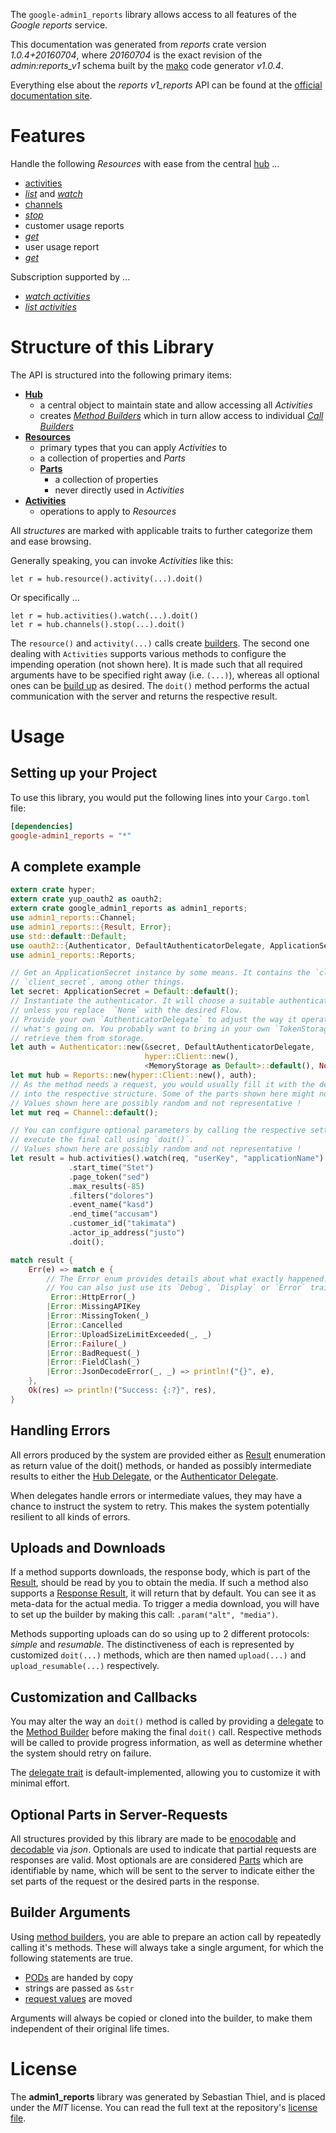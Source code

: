 <!---
DO NOT EDIT !
This file was generated automatically from 'src/mako/api/README.md.mako'
DO NOT EDIT !
-->
The `google-admin1_reports` library allows access to all features of the *Google reports* service.

This documentation was generated from *reports* crate version *1.0.4+20160704*, where *20160704* is the exact revision of the *admin:reports_v1* schema built by the [mako](http://www.makotemplates.org/) code generator *v1.0.4*.

Everything else about the *reports* *v1_reports* API can be found at the
[official documentation site](https://developers.google.com/admin-sdk/reports/).
# Features

Handle the following *Resources* with ease from the central [hub](https://docs.rs/google-admin1_reports/1.0.4+20160704/google_admin1_reports/struct.Reports.html) ... 

* [activities](https://docs.rs/google-admin1_reports/1.0.4+20160704/google_admin1_reports/struct.Activity.html)
 * [*list*](https://docs.rs/google-admin1_reports/1.0.4+20160704/google_admin1_reports/struct.ActivityListCall.html) and [*watch*](https://docs.rs/google-admin1_reports/1.0.4+20160704/google_admin1_reports/struct.ActivityWatchCall.html)
* [channels](https://docs.rs/google-admin1_reports/1.0.4+20160704/google_admin1_reports/struct.Channel.html)
 * [*stop*](https://docs.rs/google-admin1_reports/1.0.4+20160704/google_admin1_reports/struct.ChannelStopCall.html)
* customer usage reports
 * [*get*](https://docs.rs/google-admin1_reports/1.0.4+20160704/google_admin1_reports/struct.CustomerUsageReportGetCall.html)
* user usage report
 * [*get*](https://docs.rs/google-admin1_reports/1.0.4+20160704/google_admin1_reports/struct.UserUsageReportGetCall.html)


Subscription supported by ...

* [*watch activities*](https://docs.rs/google-admin1_reports/1.0.4+20160704/google_admin1_reports/struct.ActivityWatchCall.html)
* [*list activities*](https://docs.rs/google-admin1_reports/1.0.4+20160704/google_admin1_reports/struct.ActivityListCall.html)



# Structure of this Library

The API is structured into the following primary items:

* **[Hub](https://docs.rs/google-admin1_reports/1.0.4+20160704/google_admin1_reports/struct.Reports.html)**
    * a central object to maintain state and allow accessing all *Activities*
    * creates [*Method Builders*](https://docs.rs/google-admin1_reports/1.0.4+20160704/google_admin1_reports/trait.MethodsBuilder.html) which in turn
      allow access to individual [*Call Builders*](https://docs.rs/google-admin1_reports/1.0.4+20160704/google_admin1_reports/trait.CallBuilder.html)
* **[Resources](https://docs.rs/google-admin1_reports/1.0.4+20160704/google_admin1_reports/trait.Resource.html)**
    * primary types that you can apply *Activities* to
    * a collection of properties and *Parts*
    * **[Parts](https://docs.rs/google-admin1_reports/1.0.4+20160704/google_admin1_reports/trait.Part.html)**
        * a collection of properties
        * never directly used in *Activities*
* **[Activities](https://docs.rs/google-admin1_reports/1.0.4+20160704/google_admin1_reports/trait.CallBuilder.html)**
    * operations to apply to *Resources*

All *structures* are marked with applicable traits to further categorize them and ease browsing.

Generally speaking, you can invoke *Activities* like this:

```Rust,ignore
let r = hub.resource().activity(...).doit()
```

Or specifically ...

```ignore
let r = hub.activities().watch(...).doit()
let r = hub.channels().stop(...).doit()
```

The `resource()` and `activity(...)` calls create [builders][builder-pattern]. The second one dealing with `Activities` 
supports various methods to configure the impending operation (not shown here). It is made such that all required arguments have to be 
specified right away (i.e. `(...)`), whereas all optional ones can be [build up][builder-pattern] as desired.
The `doit()` method performs the actual communication with the server and returns the respective result.

# Usage

## Setting up your Project

To use this library, you would put the following lines into your `Cargo.toml` file:

```toml
[dependencies]
google-admin1_reports = "*"
```

## A complete example

```Rust
extern crate hyper;
extern crate yup_oauth2 as oauth2;
extern crate google_admin1_reports as admin1_reports;
use admin1_reports::Channel;
use admin1_reports::{Result, Error};
use std::default::Default;
use oauth2::{Authenticator, DefaultAuthenticatorDelegate, ApplicationSecret, MemoryStorage};
use admin1_reports::Reports;

// Get an ApplicationSecret instance by some means. It contains the `client_id` and 
// `client_secret`, among other things.
let secret: ApplicationSecret = Default::default();
// Instantiate the authenticator. It will choose a suitable authentication flow for you, 
// unless you replace  `None` with the desired Flow.
// Provide your own `AuthenticatorDelegate` to adjust the way it operates and get feedback about 
// what's going on. You probably want to bring in your own `TokenStorage` to persist tokens and
// retrieve them from storage.
let auth = Authenticator::new(&secret, DefaultAuthenticatorDelegate,
                              hyper::Client::new(),
                              <MemoryStorage as Default>::default(), None);
let mut hub = Reports::new(hyper::Client::new(), auth);
// As the method needs a request, you would usually fill it with the desired information
// into the respective structure. Some of the parts shown here might not be applicable !
// Values shown here are possibly random and not representative !
let mut req = Channel::default();

// You can configure optional parameters by calling the respective setters at will, and
// execute the final call using `doit()`.
// Values shown here are possibly random and not representative !
let result = hub.activities().watch(req, "userKey", "applicationName")
             .start_time("Stet")
             .page_token("sed")
             .max_results(-85)
             .filters("dolores")
             .event_name("kasd")
             .end_time("accusam")
             .customer_id("takimata")
             .actor_ip_address("justo")
             .doit();

match result {
    Err(e) => match e {
        // The Error enum provides details about what exactly happened.
        // You can also just use its `Debug`, `Display` or `Error` traits
         Error::HttpError(_)
        |Error::MissingAPIKey
        |Error::MissingToken(_)
        |Error::Cancelled
        |Error::UploadSizeLimitExceeded(_, _)
        |Error::Failure(_)
        |Error::BadRequest(_)
        |Error::FieldClash(_)
        |Error::JsonDecodeError(_, _) => println!("{}", e),
    },
    Ok(res) => println!("Success: {:?}", res),
}

```
## Handling Errors

All errors produced by the system are provided either as [Result](https://docs.rs/google-admin1_reports/1.0.4+20160704/google_admin1_reports/enum.Result.html) enumeration as return value of 
the doit() methods, or handed as possibly intermediate results to either the 
[Hub Delegate](https://docs.rs/google-admin1_reports/1.0.4+20160704/google_admin1_reports/trait.Delegate.html), or the [Authenticator Delegate](https://docs.rs/yup-oauth2/*/yup_oauth2/trait.AuthenticatorDelegate.html).

When delegates handle errors or intermediate values, they may have a chance to instruct the system to retry. This 
makes the system potentially resilient to all kinds of errors.

## Uploads and Downloads
If a method supports downloads, the response body, which is part of the [Result](https://docs.rs/google-admin1_reports/1.0.4+20160704/google_admin1_reports/enum.Result.html), should be
read by you to obtain the media.
If such a method also supports a [Response Result](https://docs.rs/google-admin1_reports/1.0.4+20160704/google_admin1_reports/trait.ResponseResult.html), it will return that by default.
You can see it as meta-data for the actual media. To trigger a media download, you will have to set up the builder by making
this call: `.param("alt", "media")`.

Methods supporting uploads can do so using up to 2 different protocols: 
*simple* and *resumable*. The distinctiveness of each is represented by customized 
`doit(...)` methods, which are then named `upload(...)` and `upload_resumable(...)` respectively.

## Customization and Callbacks

You may alter the way an `doit()` method is called by providing a [delegate](https://docs.rs/google-admin1_reports/1.0.4+20160704/google_admin1_reports/trait.Delegate.html) to the 
[Method Builder](https://docs.rs/google-admin1_reports/1.0.4+20160704/google_admin1_reports/trait.CallBuilder.html) before making the final `doit()` call. 
Respective methods will be called to provide progress information, as well as determine whether the system should 
retry on failure.

The [delegate trait](https://docs.rs/google-admin1_reports/1.0.4+20160704/google_admin1_reports/trait.Delegate.html) is default-implemented, allowing you to customize it with minimal effort.

## Optional Parts in Server-Requests

All structures provided by this library are made to be [enocodable](https://docs.rs/google-admin1_reports/1.0.4+20160704/google_admin1_reports/trait.RequestValue.html) and 
[decodable](https://docs.rs/google-admin1_reports/1.0.4+20160704/google_admin1_reports/trait.ResponseResult.html) via *json*. Optionals are used to indicate that partial requests are responses 
are valid.
Most optionals are are considered [Parts](https://docs.rs/google-admin1_reports/1.0.4+20160704/google_admin1_reports/trait.Part.html) which are identifiable by name, which will be sent to 
the server to indicate either the set parts of the request or the desired parts in the response.

## Builder Arguments

Using [method builders](https://docs.rs/google-admin1_reports/1.0.4+20160704/google_admin1_reports/trait.CallBuilder.html), you are able to prepare an action call by repeatedly calling it's methods.
These will always take a single argument, for which the following statements are true.

* [PODs][wiki-pod] are handed by copy
* strings are passed as `&str`
* [request values](https://docs.rs/google-admin1_reports/1.0.4+20160704/google_admin1_reports/trait.RequestValue.html) are moved

Arguments will always be copied or cloned into the builder, to make them independent of their original life times.

[wiki-pod]: http://en.wikipedia.org/wiki/Plain_old_data_structure
[builder-pattern]: http://en.wikipedia.org/wiki/Builder_pattern
[google-go-api]: https://github.com/google/google-api-go-client

# License
The **admin1_reports** library was generated by Sebastian Thiel, and is placed 
under the *MIT* license.
You can read the full text at the repository's [license file][repo-license].

[repo-license]: https://github.com/Byron/google-apis-rsblob/master/LICENSE.md
